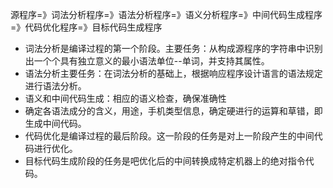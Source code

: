 源程序=》词法分析程序=》语法分析程序=》语义分析程序=》中间代码生成程序=》代码优化程序=》目标代码生成程序

- 词法分析是编译过程的第一个阶段。主要任务：从构成源程序的字符串中识别出一个个具有独立意义的最小语法单位--单词，并支持其属性。
- 语法分析主要任务：在词法分析的基础上，根据响应程序设计语言的语法规定进行语法分析。
- 语义和中间代码生成：相应的语义检查，确保准确性
- 确定各语法成分的含义，用途，手机类型信息，确定硬进行的运算和草错，即生成中间代码。
- 代码优化是编译过程的最后阶段。这一阶段的任务是对上一阶段产生的中间代码进行优化。
- 目标代码生成阶段的任务是吧优化后的中间转换成特定机器上的绝对指令代码。

